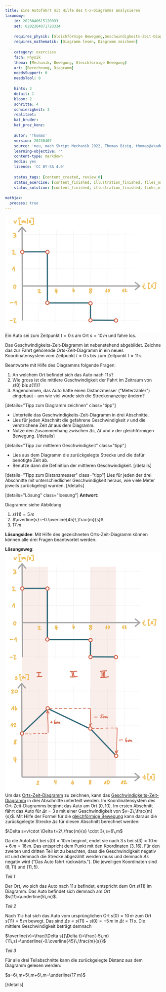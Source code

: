 ```yaml
---
title: Eine Autofahrt mit Hilfe des t-x-Diagramms analysieren
taxonomy:
	id: 2023040615120093
	set: 0202304071720334

	requires_physik: [Gleichförmige Bewegung,Geschwindigkeits-Zeit-Diagramm, Orts-Zeit-Diagramm,Mittlere Geschwindigkeit]
	requires_mathematik: [Diagramm lesen, Diagramm zeichnen]

	category: exercises
	fach: Physik
	thema: [Mechanik, Bewegung, Gleichförmige Bewegung]
	art: [Berechnung, Diagramm]
	needsSupport: 0
	needsTool: 0

	hints: 3
	detail: 1
	bloom: 2
	schritte: 4
	schwierigkeit: 3
	realitaet: 
	kat_bruder:
	kat_proz_konz: 

	autor: 'Thomas'
	version: 20230407
	source: 'neu, nach Skript Mechanik 2022, Thomas Bisig, thomas@akademix.ch'
	learning-objective: ''
	content-type: markdown
	media: yes
	licence: 'CC BY-SA 4.0'

	status_tags: [content_created, review_0]
	status_exercise: [content_finished, illustration_finished, files_na, review_1]
	status_solution: [content_finished, illustration_finished, links_missing, files_na, review_1]

mathjax:
  process: true
---
```

![Das t-v-Diagramm einer Autofahrt](exercise16-1.svg?resize=400,400&class=float-right)
Ein Auto sei zum Zeitpunkt $t=0\,s$ am Ort $s=10\,m$ und fahre los.

Das Geschwindigkeits-Zeit-Diagramm ist nebenstehend abgebildet. Zeichne das zur Fahrt gehörende Orts-Zeit-Diagramm in ein neues Koordinatensystem vom Zeitpunkt $t=0\,s$ bis zum Zeitpunkt $t=11\,s$.

Beantworte mit Hilfe des Diagramms folgende Fragen:
1. An welchem Ort befindet sich das Auto nach $11\,s$?
2. Wie gross ist die mittlere Geschwindigkeit der Fahrt im Zeitraum von $s(0)$ bis $s(11)$?
3. Angenommen, das Auto hätte einen Distanzmesser ("Meterzähler") eingebaut – um wie viel würde sich die Streckenanzeige ändern?


[details="Tipp zum Diagramm zeichnen" class="tipp"]
- Unterteile das Geschwindigkeits-Zeit-Diagramm in drei Abschnitte.
- Lies für jeden Abschnitt die gefahrene Geschwindigkeit $v$ und die verstrichene Zeit $\Delta t$ aus dem Diagramm.
- Nutze den Zusammenhang zwischen $\Delta s$, $\Delta t$ und $v$ der gleichförmigen Bewegung.
[/details]

[details="Tipp zur mittleren Geschwindigkeit" class="tipp"]
- Lies aus dem Diagramm die zurückgelegte Strecke und die dafür benötigte Zeit ab.
- Benutze dann die Definition der mittleren Geschwindigkeit.
[/details]

[details="Tipp zum Distanzmesser" class="tipp"]
Lies für jeden der drei Abschnitte mit unterschiedlicher Geschwindigkeit heraus, wie viele Meter jeweils zurückgelegt wurden.
[/details]

[details="Lösung" class="loesung"]
**Antwort**:

Diagramm: siehe Abbildung
1. $s(11)=5\,m$
2. $\overline{v}=-0.\overline{45}\,\frac{m}{s}$
3. $17\,m$

**Lösungsidee**: Mit Hilfe des gezeichneten Orts-Zeit-Diagramm können können alle drei Fragen beantwortet werden.

**Lösungsweg**:
![Das t-x und das t-v-Diagramm einer Autofahrt](exercise16-2.svg?resize=400,600&class=float-right) Um das [Orts-Zeit-Diagramm](../) zu zeichnen, kann das [Geschwindigkeits-Zeit-Diagramm](../) in drei Abschnitte unterteilt werden.
Im Koordinatensystem des Ort-Zeit-Diagramms beginnt das Auto am Ort $(0,10)$.
Im ersten Abschnitt fährt das Auto für $\Delta t=3\,s$ mit einer Geschwindigkeit von $v=2\,\frac{m}{s}$. Mit Hilfe der Formel für die [gleichförmige Bewegung](../) kann daraus die zurückgelegte Strecke $\Delta s$ für diesen Abschnitt berechnet werden:

$\Delta s=v\cdot \Delta t=2\,\frac{m}{s} \cdot 3\,s=6\,m$

Da die Autofahrt bei $s(0)=10\,m$ beginnt, endet sie nach $3\,s$ bei $s(3)=10\,m+6\,m=16\,m$. Das entspricht dem Punkt mit den Koordinaten $(3,16)$. Für den zweiten und dritten Teil ist zu beachten, dass die Geschwindigkeit negativ ist und demnach die Strecke abgezählt werden muss und demnach $\Delta s$ negativ wird ("Das Auto fährt rückwärts."). Die jeweiligen Koordinaten sind $(8,11)$ und $(11,5)$.

_Teil 1_

Der Ort, wo sich das Auto nach $11\,s$ befindet, entspricht dem Ort $s(11)$ im Diagramm. Das Auto befindet sich demnach am Ort $s(11)=\underline{5\,m}$.

_Teil 2_

Nach $11\,s$ hat sich das Auto vom ursprünglichen Ort $s(0)=10\,m$ zum Ort $s(11)=5\,m$ bewegt. Das sind $\Delta s=s(11)-s(0)=-5\,m$ in $\Delta t=11\,s$. Die mittlere Geschwindigkeit beträgt demnach

$\overline{v}=\frac{\Delta s}{\Delta t}=\frac{-5\,m}{11\,s}=\underline{-0.\overline{45}\,\frac{m}{s}}$

_Teil 3_

Für alle drei Teilabschnitte kann die zurückgelegte Distanz aus dem Diagramm gelesen werden:

$s=6\,m+5\,m+6\,m=\underline{17 m}$



[/details]